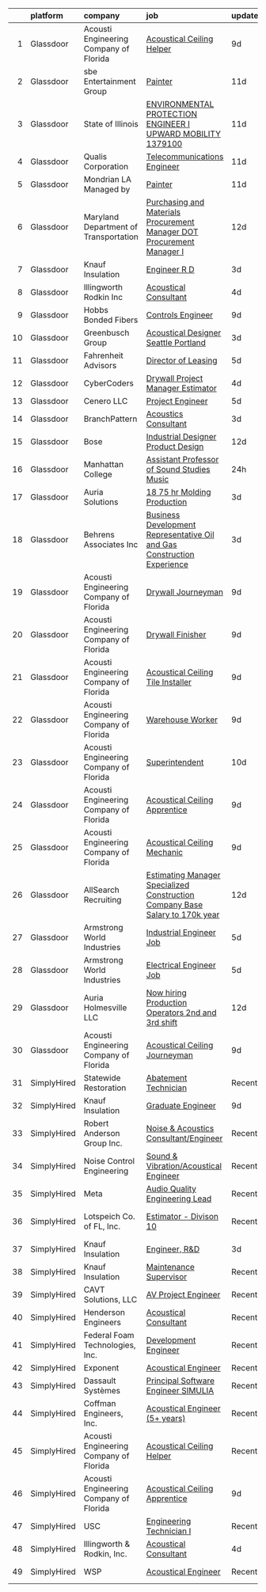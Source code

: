 

|    | platform    | company                                | job                                                                                                                                                                                                                                                                                                                                                                                                                                                                                                                                                                                                                                                                                                                                                                                                                                                                                                                                                                                                                                                                                                                                                                                                                                                                                                                                                                                                                                        | update_time   | location                         |
|---:|:------------|:---------------------------------------|:-------------------------------------------------------------------------------------------------------------------------------------------------------------------------------------------------------------------------------------------------------------------------------------------------------------------------------------------------------------------------------------------------------------------------------------------------------------------------------------------------------------------------------------------------------------------------------------------------------------------------------------------------------------------------------------------------------------------------------------------------------------------------------------------------------------------------------------------------------------------------------------------------------------------------------------------------------------------------------------------------------------------------------------------------------------------------------------------------------------------------------------------------------------------------------------------------------------------------------------------------------------------------------------------------------------------------------------------------------------------------------------------------------------------------------------------|:--------------|:---------------------------------|
|  1 | Glassdoor   | Acousti Engineering Company of Florida | [Acoustical Ceiling Helper](https://www.glassdoor.com/partner/jobListing.htm?pos=115&ao=1136043&s=58&guid=00000183c0c76e9fac0d7fcdc35760a4&src=GD_JOB_AD&t=SR&vt=w&ea=1&cs=1_561934c5&cb=1665386639346&jobListingId=1008174938016&jrtk=3-0-1gf0cerm1i3bh801-1gf0cermi2962000-72e1fdc3bbb343a1-)                                                                                                                                                                                                                                                                                                                                                                                                                                                                                                                                                                                                                                                                                                                                                                                                                                                                                                                                                                                                                                                                                                                                            | 9d            | Rockledge, FL                    |
|  2 | Glassdoor   | sbe Entertainment Group                | [Painter](https://www.glassdoor.com/partner/jobListing.htm?pos=114&ao=1136043&s=58&guid=00000183c0c76e9fac0d7fcdc35760a4&src=GD_JOB_AD&t=SR&vt=w&cs=1_9173754e&cb=1665386639346&jobListingId=1008168647445&jrtk=3-0-1gf0cerm1i3bh801-1gf0cermi2962000-179a9adc8e4838b7-)                                                                                                                                                                                                                                                                                                                                                                                                                                                                                                                                                                                                                                                                                                                                                                                                                                                                                                                                                                                                                                                                                                                                                                   | 11d           | Los Angeles, CA                  |
|  3 | Glassdoor   | State of Illinois                      | [ENVIRONMENTAL PROTECTION ENGINEER I  UPWARD MOBILITY  1379100](https://www.glassdoor.com/partner/jobListing.htm?pos=119&ao=1136043&s=58&guid=00000183c0c76e9fac0d7fcdc35760a4&src=GD_JOB_AD&t=SR&vt=w&cs=1_4a14ecdb&cb=1665386639346&jobListingId=1008168511819&jrtk=3-0-1gf0cerm1i3bh801-1gf0cermi2962000-7b46fe9a582937fb-)                                                                                                                                                                                                                                                                                                                                                                                                                                                                                                                                                                                                                                                                                                                                                                                                                                                                                                                                                                                                                                                                                                             | 11d           | Des Plaines, IL                  |
|  4 | Glassdoor   | Qualis Corporation                     | [Telecommunications Engineer](https://www.glassdoor.com/partner/jobListing.htm?pos=125&ao=1136043&s=58&guid=00000183c0c76e9fac0d7fcdc35760a4&src=GD_JOB_AD&t=SR&vt=w&cs=1_db4aa489&cb=1665386639347&jobListingId=1008169620975&jrtk=3-0-1gf0cerm1i3bh801-1gf0cermi2962000-3278be9d773bd57a-)                                                                                                                                                                                                                                                                                                                                                                                                                                                                                                                                                                                                                                                                                                                                                                                                                                                                                                                                                                                                                                                                                                                                               | 11d           | Orlando, FL                      |
|  5 | Glassdoor   | Mondrian LA  Managed by                | [Painter](https://www.glassdoor.com/partner/jobListing.htm?pos=116&ao=1136043&s=58&guid=00000183c0c76e9fac0d7fcdc35760a4&src=GD_JOB_AD&t=SR&vt=w&cs=1_96b517b1&cb=1665386639346&jobListingId=1008168684027&jrtk=3-0-1gf0cerm1i3bh801-1gf0cermi2962000-a77a5624c3b2a561-)                                                                                                                                                                                                                                                                                                                                                                                                                                                                                                                                                                                                                                                                                                                                                                                                                                                                                                                                                                                                                                                                                                                                                                   | 11d           | Los Angeles, CA                  |
|  6 | Glassdoor   | Maryland Department of Transportation  | [Purchasing and Materials Procurement Manager  DOT Procurement Manager I ](https://www.glassdoor.com/partner/jobListing.htm?pos=128&ao=1136043&s=58&guid=00000183c0c76e9fac0d7fcdc35760a4&src=GD_JOB_AD&t=SR&vt=w&cs=1_95e9672a&cb=1665386639347&jobListingId=1008166262988&jrtk=3-0-1gf0cerm1i3bh801-1gf0cermi2962000-9a85fd3ead9655ca-)                                                                                                                                                                                                                                                                                                                                                                                                                                                                                                                                                                                                                                                                                                                                                                                                                                                                                                                                                                                                                                                                                                  | 12d           | United States                    |
|  7 | Glassdoor   | Knauf Insulation                       | [Engineer  R D](https://www.glassdoor.com/partner/jobListing.htm?pos=102&ao=1110586&s=58&guid=00000183c0c76e9fac0d7fcdc35760a4&src=GD_JOB_AD&t=SR&vt=w&ea=1&cs=1_408a81a4&cb=1665386639345&jobListingId=1008188994054&cpc=64DC0C913FDBAADD&jrtk=3-0-1gf0cerm1i3bh801-1gf0cermi2962000-3e7326a677f7fff4--6NYlbfkN0AgCNq5Q9JZmzoW3qRvN8nsjI_K7hzeHLTyl9cbg4zvCuAwJ3I6BceYlWxJTxN8DwVyhQ0Zyk_jBxy7V5RpBhE6ZCBX-aAFuuVa12NKbSiMBcYWNntNGoNgUsMykKBHB3fFk18nH2GZT6Vs07TYRlZ3oZQ5N4Nv_4ie5_wO9l0VtdI3hzLGMrr_fSeSKpFUv_ywZY1BiYzhaCd6WYO96UDjj-6vzBedwOdXxWtDoe0CvST0MZBCa6QXvD-5vGNymwZno-KE3vAoLrorsjcTOh6WaNodvs0ncyrQRqI8iivvcvajcYV8PW_OwgzGTZtV1vdVEZ5lAvqw2paDMvzS7tJakVC0TfnwzyjuymVLYIi4pOJG-BMlLLGXfhoj1KWpHXEs7ctUPfWydOSykIyKSPuZeknM3s4Bbf9iSUWXY8U1hTgoqdkFSk3A4gw_8bsHwG-XWUVlfOwFh_OcJkWgPi8M47SVj4cAGT9H5R1OJPI2js5lKQibUCGXCX0a75sHHw7w1yTGEPlpGg%3D%3D)                                                                                                                                                                                                                                                                                                                                                                                                                                                                                                                                                                       | 3d            | Shelbyville, IN                  |
|  8 | Glassdoor   | Illingworth   Rodkin  Inc              | [Acoustical Consultant](https://www.glassdoor.com/partner/jobListing.htm?pos=118&ao=1136043&s=58&guid=00000183c0c76e9fac0d7fcdc35760a4&src=GD_JOB_AD&t=SR&vt=w&ea=1&cs=1_6dfa346c&cb=1665386639346&jobListingId=1008186208345&jrtk=3-0-1gf0cerm1i3bh801-1gf0cermi2962000-621e4ad35a828414-)                                                                                                                                                                                                                                                                                                                                                                                                                                                                                                                                                                                                                                                                                                                                                                                                                                                                                                                                                                                                                                                                                                                                                | 4d            | Cotati, CA                       |
|  9 | Glassdoor   | Hobbs Bonded Fibers                    | [Controls Engineer](https://www.glassdoor.com/partner/jobListing.htm?pos=101&ao=1110586&s=58&guid=00000183c0c76e9fac0d7fcdc35760a4&src=GD_JOB_AD&t=SR&vt=w&ea=1&cs=1_69fc72e8&cb=1665386639345&jobListingId=1008173577907&cpc=51610AD03C13DB81&jrtk=3-0-1gf0cerm1i3bh801-1gf0cermi2962000-f1685b0ab9c78a31--6NYlbfkN0BHIfC1zsKGIu0R3teaIu8liT7fbRNLaQeDQfcPJweUK7UvDklIW8lY1UVp7Foo4hUTRgncQhd5GoRHcIKAosuaAXc4X6ugByVSc4BNJ7FYwlXYEUDMC16GFqP9iVOzQLkkGGGudUm9ML_-mSQP2R-I2-OX_Bt4unefe6dHFEJPFGD-CLnjywHiserWNtYZ_4xQIkV8Arlqil15vKHy1GDZ54MOc2bdB1q9k-LTxX5U5X6u7NdebmqcBAtcGNq89FSQqBQ52Ryzaify-8dzqflyqavKNhbO9ZrCNbnB1LBb8e8Gl3nTEhPTm3xfRtcGqdVvZw90TtU1RDqlCm0VlEdlNxzjCgvJ6WAOsRlAZiG7YzI_-GZV3ScHobxpOT6jvHerAPBb6sW4EFYsF6SrDMv917K4gFm7ABEzMh6xzh_y6KwbWQhQnVlrxGEGJy4EFF3VjUA-GOaNLO-ENiB4ep1RsOrhKW_bkbu0jlB7FT_eRRQSQvYZIlxSLj6DPCn2Hp0V9v91OdP8c_aFYGOgoHWv)                                                                                                                                                                                                                                                                                                                                                                                                                                                                                                                                                               | 9d            | Waco, TX                         |
| 10 | Glassdoor   | Greenbusch Group                       | [Acoustical Designer  Seattle   Portland ](https://www.glassdoor.com/partner/jobListing.htm?pos=113&ao=1136043&s=58&guid=00000183c0c76e9fac0d7fcdc35760a4&src=GD_JOB_AD&t=SR&vt=w&cs=1_4498788b&cb=1665386639346&jobListingId=1008189326951&jrtk=3-0-1gf0cerm1i3bh801-1gf0cermi2962000-083d4c2c9b7d3e40-)                                                                                                                                                                                                                                                                                                                                                                                                                                                                                                                                                                                                                                                                                                                                                                                                                                                                                                                                                                                                                                                                                                                                  | 3d            | Seattle, WA                      |
| 11 | Glassdoor   | Fahrenheit Advisors                    | [Director of Leasing](https://www.glassdoor.com/partner/jobListing.htm?pos=104&ao=1110586&s=58&guid=00000183c0c76e9fac0d7fcdc35760a4&src=GD_JOB_AD&t=SR&vt=w&ea=1&cs=1_3a059873&cb=1665386639345&jobListingId=1008183981982&cpc=FD56AAAF1899B499&jrtk=3-0-1gf0cerm1i3bh801-1gf0cermi2962000-f105ece843b77499--6NYlbfkN0CwjGqOhigleT27TDTfE1Nkh2RUvZY35Ev74XMTfcGCbTc4O2b2DBZ0wSBsh2sUajzqmcOIntxjyxIgOqNxXqpJInYvVo7I9ockoLdfVSFptMiHnEY36afCrX8UOlUjh6R10Erfx70yw0kFnn6vz6sDEencM67IT9PBngXWrhIiMTai6NpHRug9vwCbBuxdFBzArJO-BWILCb1sBZpDv9UqI_rekfmdK4CU8MR6_5boY0kmjmN41OA3jBrM0BhdGLMrcstttqkWX52_G2w2iTn5RkpnlIGFHBVFYydVkh3q1mBEzGKQz2JRdVpUgZjmwq-LEM4bi9p5y7FPZPuoeINxiA6w7C8521UjUtKjTqQsWXB2ztyt9s4PRAU7naS-kqXDraO7GcryIkdN9nu2eU60RNdmQgTzIyT7R54WCCehNE422EKGU3h6EbIZbRLQeTToiFsaVeuBpN14aa8mQEsjqwtdrwecKrPRvQpYaAFAoOI-xtk1_YDKQQQLNYg9XIgtACue8sDOpA%3D%3D)                                                                                                                                                                                                                                                                                                                                                                                                                                                                                                                                                                 | 5d            | Martinsville, VA                 |
| 12 | Glassdoor   | CyberCoders                            | [Drywall Project Manager Estimator](https://www.glassdoor.com/partner/jobListing.htm?pos=110&ao=1110586&s=58&guid=00000183c0c76e9fac0d7fcdc35760a4&src=GD_JOB_AD&t=SR&vt=w&ea=1&cs=1_c1654671&cb=1665386639346&jobListingId=1008187966909&cpc=2CAED5C921A5F994&jrtk=3-0-1gf0cerm1i3bh801-1gf0cermi2962000-48d4ac678cf2700b--6NYlbfkN0CpFJQzrgRR8WqXWK1qKKEqALWJw739KlKqr2H-MSI4eoBlI4EFrmor2FYZMP3muM0XWsLqOLc1LU8OScn49bLTZT2AznZNoDqLs2pus3ijwuhGNVoTN9ZYCGq7CsGY8rWouXrKDcHz60Ad3OMuP8uYB0I-9mfdIljhiusRiZy4aoiYDqJjGWfa6tQYrqIdnnSjygDFnurql-iD-ol1jaxx_9H5_cJDJZZDRbh8z2bM-wA_K16SfQHJ1kiW1IGzoxxTrfWuNJSH79QccgD013ESAy3urzjR4qFSOjukMLdASPuzAtHV3pZplxqz9xmshaA_BN0dow3OnCLFGkphj9XVTEGlpme9c0baE5S63lAl8JS4kJwRlowA52fvNJFUJMqf4uz89YWj9BdK7gvAP9RryGGP1uldnP_Vb0ODVifKf2-bNiNmk76YVv7Dqs8AhklX5GQhxGU4Zxj3eACBzcFENaLYouMRz9nYOftLbJlMpxWkxzvYtIiIkVLqB5frHS3DJmeX8bJmyhQtVQgHZUQM8_qIdgmf9mWszI81vSFlPYIOudgkGtjx3zjpuH9pxLkMwwT7H_hd0wM_cliNe136HXcmzvfKqBudoWvTFlJ8Rod6drZ6KQK03n2DgUo1pWzc9SBtLkZ_dydxgmONg8bjaErAypRm4E5YmeAmfYbiKwm3w4nq8nvZtJs1cNqZpDOaMT16xHqhXzcBndbDdGSBQIEjpx3Be0qo8MzNLe_q5c-lUNaz2pqxnn5qm9-98jQVb--CYqQ0cLf19JOQZcDdjnRtSt4K3LEAqmtvVs6VlfcSG4mdQTk8vxJH_trvMa7h5_rfyhIT0VRMORbe-NhTT1kOau0D86A0zQXOxEZJwSedNkISynFAzZ4e-wZq9P19EjFFC2X4AQImfUkQTssaiJwMM6jnXRMNfOBYbpo_rPy8I7PnEcynYRlH0rE-vN1m6DdIL7herX4PGntLZj-4_UZZU9eYTpuxd8CZKYHbyOfzMuPsDQpyjZsujOmfd8joIIzEY2Xyr0zamAP78-kJa2X9cWMsKlE%3D) | 4d            | San Diego, CA                    |
| 13 | Glassdoor   | Cenero  LLC                            | [Project Engineer](https://www.glassdoor.com/partner/jobListing.htm?pos=106&ao=1110586&s=58&guid=00000183c0c76e9fac0d7fcdc35760a4&src=GD_JOB_AD&t=SR&vt=w&ea=1&cs=1_25857547&cb=1665386639345&jobListingId=1008183248652&cpc=BCC169F53084E245&jrtk=3-0-1gf0cerm1i3bh801-1gf0cermi2962000-e69850c96c47da24--6NYlbfkN0Dyh_9pVTOrbB7_YOS-XjJrOhS2yCgu89DPKXDDWkMHIfVs57qoazPq05j7m-1-fsCVmTpU82kme5pyJ4_HQP-UzgJ2meSKbsBCNEoUg2VStnXhAiPPfr6I78dmyS0E_HL_kFkU4ABjPQgF0qJE5HkW2qOEF3H-lmgrrkQpHk4lXAZlh2uGvN3uIG7i1jww0NqvQGSNu0I3VtlHkEc0aP9kM2lYcFBehqJkDCd9PhIwYJQ1hdCAz4RH_uk4m8-xcliHJLdOySLSjNitltYt7ROMlaxxCWLrQEHXEN1YBBCsdUldf0qDVugbXP00Zbv1Vo3vz86bxchtaB3VodomcIUqFGrJ94xZLZ4lileicfQf6uKwIxywkJmLVakzX_Q3lx0ijeKJdxMfWkWDaNbD7OPdOLeXuZKxvVvnaITG3DseNFMIKvAvvlgOgrT4LDd7tL97lvYE31d9DDPQ_T2FEYTjNUakNDhams9kBY-gLKUgz_edIEIWHiVhGuZklMVuypx5HC0n_PCJIw%3D%3D)                                                                                                                                                                                                                                                                                                                                                                                                                                                                                                                                                                    | 5d            | Lebanon, NJ                      |
| 14 | Glassdoor   | BranchPattern                          | [Acoustics Consultant](https://www.glassdoor.com/partner/jobListing.htm?pos=130&ao=1136043&s=58&guid=00000183c0c76e9fac0d7fcdc35760a4&src=GD_JOB_AD&t=SR&vt=w&ea=1&cs=1_74748a84&cb=1665386639348&jobListingId=1008190625375&jrtk=3-0-1gf0cerm1i3bh801-1gf0cermi2962000-0d60987dda3a79b9-)                                                                                                                                                                                                                                                                                                                                                                                                                                                                                                                                                                                                                                                                                                                                                                                                                                                                                                                                                                                                                                                                                                                                                 | 3d            | Kansas City, MO                  |
| 15 | Glassdoor   | Bose                                   | [Industrial Designer   Product Design](https://www.glassdoor.com/partner/jobListing.htm?pos=112&ao=1136043&s=58&guid=00000183c0c76e9fac0d7fcdc35760a4&src=GD_JOB_AD&t=SR&vt=w&cs=1_eb193d07&cb=1665386639346&jobListingId=1008165078786&jrtk=3-0-1gf0cerm1i3bh801-1gf0cermi2962000-10650a6c080598d6-)                                                                                                                                                                                                                                                                                                                                                                                                                                                                                                                                                                                                                                                                                                                                                                                                                                                                                                                                                                                                                                                                                                                                      | 12d           | Framingham, MA                   |
| 16 | Glassdoor   | Manhattan College                      | [Assistant Professor of Sound Studies Music](https://www.glassdoor.com/partner/jobListing.htm?pos=120&ao=1136043&s=58&guid=00000183c0c76e9fac0d7fcdc35760a4&src=GD_JOB_AD&t=SR&vt=w&cs=1_f319a4c9&cb=1665386639346&jobListingId=1008195803083&jrtk=3-0-1gf0cerm1i3bh801-1gf0cermi2962000-2eb25786a0842267-)                                                                                                                                                                                                                                                                                                                                                                                                                                                                                                                                                                                                                                                                                                                                                                                                                                                                                                                                                                                                                                                                                                                                | 24h           | Riverdale, NY                    |
| 17 | Glassdoor   | Auria Solutions                        | [ 18 75 hr Molding Production](https://www.glassdoor.com/partner/jobListing.htm?pos=123&ao=1136043&s=58&guid=00000183c0c76e9fac0d7fcdc35760a4&src=GD_JOB_AD&t=SR&vt=w&ea=1&cs=1_124c1d81&cb=1665386639347&jobListingId=1008189627622&jrtk=3-0-1gf0cerm1i3bh801-1gf0cermi2962000-092a63f959dc0140-)                                                                                                                                                                                                                                                                                                                                                                                                                                                                                                                                                                                                                                                                                                                                                                                                                                                                                                                                                                                                                                                                                                                                         | 3d            | Old Fort, NC                     |
| 18 | Glassdoor   | Behrens   Associates Inc               | [Business Development Representative   Oil and Gas Construction Experience](https://www.glassdoor.com/partner/jobListing.htm?pos=103&ao=1110586&s=58&guid=00000183c0c76e9fac0d7fcdc35760a4&src=GD_JOB_AD&t=SR&vt=w&ea=1&cs=1_f2b85bd9&cb=1665386639345&jobListingId=1008189381542&cpc=608BEFD8E68346F1&jrtk=3-0-1gf0cerm1i3bh801-1gf0cermi2962000-6bd62d9863586743--6NYlbfkN0A1Hx1H8Z_ZGf51L8iwGP-htVtHzPykBAmnYM3BEYS-BjjwICEKZDygGsW5fNPTqNgQbUIQAwvzRfNKxUDTSHRuKABvJjLdXHaDSvvodXQKF_8aTCa9aBEeCN7ONcotCbvMOaM9sftVEmeSTOjHFihBfsQCnb517Nv30W9hjZUON143qFtbvTo6qhvOW-fJ8hYx2nohV4zIqBQG-MVMyTgrthfinOs2urt0-LxtzLxQG_KM3IyOc96Gje2ZB7Qz7_0zKLgbKncYnDdNhFPJnghAAW0o2iMYDac5ztvh6zqnRaKZbCrijD3nuaCjbjBsGKNad1i0-7Eq8ks-EAi0PnqCe9hm-voejUOmCoHWYVhAGI-XEIOFpRpx7esjPbbtlPmKBJ3Pnc1LEljFQQ1AsYywBOAm_KgGBSWprz3_Ht8WCX29ZilW56tGChD5b2Kj4AvoMw6yF47vY72mSXhUDV0INoQxDZYkJlkWfy_U7mC1N-GaNAcreqLu3bWFrTXrZEfxYJ6kYSfDSKc4Qj6P9a0j)                                                                                                                                                                                                                                                                                                                                                                                                                                                                                                       | 3d            | Longmont, CO                     |
| 19 | Glassdoor   | Acousti Engineering Company of Florida | [Drywall Journeyman](https://www.glassdoor.com/partner/jobListing.htm?pos=127&ao=1136043&s=58&guid=00000183c0c76e9fac0d7fcdc35760a4&src=GD_JOB_AD&t=SR&vt=w&ea=1&cs=1_dd9e661f&cb=1665386639347&jobListingId=1008175288690&jrtk=3-0-1gf0cerm1i3bh801-1gf0cermi2962000-388a8ccfa4b6b5e9-)                                                                                                                                                                                                                                                                                                                                                                                                                                                                                                                                                                                                                                                                                                                                                                                                                                                                                                                                                                                                                                                                                                                                                   | 9d            | Alachua, FL                      |
| 20 | Glassdoor   | Acousti Engineering Company of Florida | [Drywall Finisher](https://www.glassdoor.com/partner/jobListing.htm?pos=126&ao=1136043&s=58&guid=00000183c0c76e9fac0d7fcdc35760a4&src=GD_JOB_AD&t=SR&vt=w&ea=1&cs=1_fae525ed&cb=1665386639347&jobListingId=1008174937983&jrtk=3-0-1gf0cerm1i3bh801-1gf0cermi2962000-e7579e801eed8fe3-)                                                                                                                                                                                                                                                                                                                                                                                                                                                                                                                                                                                                                                                                                                                                                                                                                                                                                                                                                                                                                                                                                                                                                     | 9d            | Rockledge, FL                    |
| 21 | Glassdoor   | Acousti Engineering Company of Florida | [Acoustical Ceiling Tile Installer](https://www.glassdoor.com/partner/jobListing.htm?pos=124&ao=1136043&s=58&guid=00000183c0c76e9fac0d7fcdc35760a4&src=GD_JOB_AD&t=SR&vt=w&ea=1&cs=1_bb7bdac4&cb=1665386639347&jobListingId=1008175288730&jrtk=3-0-1gf0cerm1i3bh801-1gf0cermi2962000-fcda9dd87811eae8-)                                                                                                                                                                                                                                                                                                                                                                                                                                                                                                                                                                                                                                                                                                                                                                                                                                                                                                                                                                                                                                                                                                                                    | 9d            | West Palm Beach, FL              |
| 22 | Glassdoor   | Acousti Engineering Company of Florida | [Warehouse Worker](https://www.glassdoor.com/partner/jobListing.htm?pos=122&ao=1136043&s=58&guid=00000183c0c76e9fac0d7fcdc35760a4&src=GD_JOB_AD&t=SR&vt=w&ea=1&cs=1_e76674bd&cb=1665386639347&jobListingId=1008174937984&jrtk=3-0-1gf0cerm1i3bh801-1gf0cermi2962000-c5cb6c0ec3ad63fc-)                                                                                                                                                                                                                                                                                                                                                                                                                                                                                                                                                                                                                                                                                                                                                                                                                                                                                                                                                                                                                                                                                                                                                     | 9d            | Rockledge, FL                    |
| 23 | Glassdoor   | Acousti Engineering Company of Florida | [Superintendent](https://www.glassdoor.com/partner/jobListing.htm?pos=121&ao=1136043&s=58&guid=00000183c0c76e9fac0d7fcdc35760a4&src=GD_JOB_AD&t=SR&vt=w&ea=1&cs=1_a7c5fe5a&cb=1665386639347&jobListingId=1008171588101&jrtk=3-0-1gf0cerm1i3bh801-1gf0cermi2962000-3449c3b8254a67ee-)                                                                                                                                                                                                                                                                                                                                                                                                                                                                                                                                                                                                                                                                                                                                                                                                                                                                                                                                                                                                                                                                                                                                                       | 10d           | Miami, FL                        |
| 24 | Glassdoor   | Acousti Engineering Company of Florida | [Acoustical Ceiling Apprentice](https://www.glassdoor.com/partner/jobListing.htm?pos=111&ao=1136043&s=58&guid=00000183c0c76e9fac0d7fcdc35760a4&src=GD_JOB_AD&t=SR&vt=w&ea=1&cs=1_7efee494&cb=1665386639346&jobListingId=1008175288702&jrtk=3-0-1gf0cerm1i3bh801-1gf0cermi2962000-e91d17ab0ee29802-)                                                                                                                                                                                                                                                                                                                                                                                                                                                                                                                                                                                                                                                                                                                                                                                                                                                                                                                                                                                                                                                                                                                                        | 9d            | West Palm Beach, FL              |
| 25 | Glassdoor   | Acousti Engineering Company of Florida | [Acoustical Ceiling Mechanic](https://www.glassdoor.com/partner/jobListing.htm?pos=117&ao=1136043&s=58&guid=00000183c0c76e9fac0d7fcdc35760a4&src=GD_JOB_AD&t=SR&vt=w&ea=1&cs=1_e4afd2b2&cb=1665386639346&jobListingId=1008174320165&jrtk=3-0-1gf0cerm1i3bh801-1gf0cermi2962000-a9fa520409dceea8-)                                                                                                                                                                                                                                                                                                                                                                                                                                                                                                                                                                                                                                                                                                                                                                                                                                                                                                                                                                                                                                                                                                                                          | 9d            | Charlotte, NC                    |
| 26 | Glassdoor   | AllSearch Recruiting                   | [Estimating Manager   Specialized Construction Company   Base Salary to 170k year](https://www.glassdoor.com/partner/jobListing.htm?pos=109&ao=1110586&s=58&guid=00000183c0c76e9fac0d7fcdc35760a4&src=GD_JOB_AD&t=SR&vt=w&ea=1&cs=1_f07f30d8&cb=1665386639346&jobListingId=1008165876702&cpc=48B9F4758953335C&jrtk=3-0-1gf0cerm1i3bh801-1gf0cermi2962000-a729538064656a34--6NYlbfkN0BIZBIB-feRJ1ps5lUFZsr8NTZAsH7YPK5zcFIX_McgoiPWU56GA3ru9MMSEu27efvE3SJ6RqbX6QV6QcSoNMGRZK_bZEfGf95ytDRy0kYX4oF-8lCP8SS8eM-H6PGBY55KH6jqzZfl4KmfakoVGp48JAzRDvQK_M1KUOKUOuYsNvm4pOQKg5AuFGruZ0kibzgfwICCbCjUkdnkOxqhpTQEypKSqg_qytpg5E3yv7Ja1hJcll7uDmduQOUGEl127oi7A6Jnkle2qAkfxouEv9cPEbclf4kwFn5gJzvRHd11_n0nGzYQ8iRc_NALxCe3fe_N6ERbSd-1AweCBXWcz8-B5q70dcfp5BX32Hoon_G1gatz59UZjgpSDPZDOakSX4NYQot2pNmR0wrOXD247rEzuCSE0Zuaq_mihO4s5_avH4pATXNkN4DwjBm9oSMA7iQyTaMAVRzX_yih7d7SK_37NyCgfUp0Ko6MkMoDxWk-iQXfjHJz82nPkgeoJfKpnh_3cyBUJPZdHprCCJoBDfjnzAnBXzyaCPtYceiQ6GHqemwaGtTf9q4T9Ecap2v0WhBhPqM63vYSR6DCoPYM5NwpxxIYdeBKvA9CwplcATYPm-C_wr_00pM1mfV3T54JKQVAVC5Jwe7n16vYD8ig5rJpFd5Zm0iXR1-rXiq2zyzRfQ%3D%3D)                                                                                                                                                                                                                                                                                                                                    | 12d           | King George, VA                  |
| 27 | Glassdoor   | Armstrong World Industries             | [Industrial Engineer Job](https://www.glassdoor.com/partner/jobListing.htm?pos=105&ao=1110586&s=58&guid=00000183c0c76e9fac0d7fcdc35760a4&src=GD_JOB_AD&t=SR&vt=w&cs=1_34394706&cb=1665386639345&jobListingId=1008184107777&cpc=87A0A889578C8297&jrtk=3-0-1gf0cerm1i3bh801-1gf0cermi2962000-dd28b0054b630035--6NYlbfkN0DAm8vvJJD9Y3Etb11EBkS-MujQulL42x3uS2fFnoqOvBYOdSkItgnS_XAoHIcOHB1AHc9KpO4ffXlUeyKA88KNxuDF0Mjls0Q141Y_1pf3wVAOgCyHPD5_4BXmWx2k5rRLzR16rWNI7-fpfXjp6kNLN6S1lxUW_sWhg2eARP0-LfrtaBqmhJX8xtibpDpFe_tinhwflW1t02n7zsDuP4SP7Eibbzbydoil7E4KKY3goGLiFelak92yOaOyq4iWBzJM-vYNGANc4PlTCOabN-meyZBKxaFKsWE8kVOnyQY9Vzc6kWsoVlCjeEbCQ_ftmENQp-szn5-5d4nq2NXtmHSfWp6eGQ7tkQbiqOJkOPUGp6kDYAgxnXEhFb1Zd_cGCf7SxdyoSx1KL-Trrsr3pZJ6FUOah--JV6wMj4R_qA7qOtPyadV-zABsTOLDo2ptZBD6_-qFEu8gkUqXL2_zp5sTy-xjbR5FxuI2qT9HuyNhi2B0x7kUK4vS2NhNiEwMHStJQzAILfvoE0XLeWtZXf1j75bewqPoaKvRdc6YWmmy67F95uDqAFwu)                                                                                                                                                                                                                                                                                                                                                                                                                                                                                                                              | 5d            | Macon, GA                        |
| 28 | Glassdoor   | Armstrong World Industries             | [Electrical Engineer Job](https://www.glassdoor.com/partner/jobListing.htm?pos=107&ao=1110586&s=58&guid=00000183c0c76e9fac0d7fcdc35760a4&src=GD_JOB_AD&t=SR&vt=w&cs=1_869e55c0&cb=1665386639345&jobListingId=1008184107778&cpc=48B9F4758953335C&jrtk=3-0-1gf0cerm1i3bh801-1gf0cermi2962000-9c2c5e91d2f935aa--6NYlbfkN0DAm8vvJJD9Y3Etb11EBkS-MujQulL42x3uS2fFnoqOvBYOdSkItgnS_XAoHIcOHB1AHc9KpO4ffYfUaOT0MIOgokgVyabY_54hGtFuzoXcwzMpAtMpKImYnuWh_hUy3ZJ_3Ww3cwIA48Op4z5WAqnvmILQ51Kh26NmYdXUp_rbNbzbSVUaV3QesY3Vh2nLHkDkIMO4sYndlpbgTQLI2wlI1kpjqarku7QU-u2_FHYhxAa8UVFlz9zYT6DJNPKyfT2r6rr7c7jedNJJON1OR4oE4rTBxmzvDObIQY32gcdnpmAW0fg47Coda6buBF-sxeylivx4Jg7etLHWoNrJHNtnmmAUrcWslClUUQCJWtvti3eMKTjTZYCDmtwPqi6SpcmOTVfwTC1bDmnzW27vJpyPo7WayWF0QyOB6GS_RxN2RnjqmPwmsPwbLrqelziDRcYdFgC_hXyWQO_jwp3lDHgGnEKEuYfJ6oRdwaNSDN8NGehSqezmWGone0Mv4UM8F78D-SR7N2T1egW1DAaqNd7NfkHABgIp1rAoE3EKyyZLBQ%3D%3D)                                                                                                                                                                                                                                                                                                                                                                                                                                                                                                                                  | 5d            | Macon, GA                        |
| 29 | Glassdoor   | Auria Holmesville  LLC                 | [Now hiring Production Operators 2nd and 3rd shift](https://www.glassdoor.com/partner/jobListing.htm?pos=108&ao=1110586&s=58&guid=00000183c0c76e9fac0d7fcdc35760a4&src=GD_JOB_AD&t=SR&vt=w&ea=1&cs=1_d0e6341f&cb=1665386639345&jobListingId=1008165712134&cpc=9DC6E4D8324653EE&jrtk=3-0-1gf0cerm1i3bh801-1gf0cermi2962000-774be9e29f9e1d9c--6NYlbfkN0CYq252up1RlunyTpquboaD00VQoFHGwxopcVBoMHAHGBEuT4Zox2IIz_foSDa4JWYgsuiI5M-1c5vZl0APCacPruZHzH41gsU0yWPjW0wLq6ZTBkE2LRuPiE_H3oO8WkEcuIKcedjZFwa6Owzd-sjOWajf1xV-G4LG53TUPSmkAq0lP9KsBsIo2rH44hx9fjNvjCQtTcs55QGaK9BlCc0cCk8AnIrCRzUBlUHetQqlhJCPEKp-SdTPbA-rqZdKkCKGO_TR7TceHjiCwj7lJANNyVybDMXSinA9ZY5lZX8wFiZW7pzh641ZUSwoctnFp6ZS3DXL2VBTrmkzd_nDOrCTTqxat6514Mv7SukUPbRAv3zgHILGkbzTXhggVK--KGRJz8fhHlG-pHbTjUlj-AX3MXQVlONcLxVeYV6MjMVqX-PnupczUJD7eemONBUouEq3pHyLfjoiaSP2AJpHvc-WZLM-N04F8B6dyQq4xJoZQAbcHFehkogMhMO1hcCtJLnPe9F7McUDA0YGH1v7x9ODM5jgVjN9xBRFcoRHBcFC3zDK6xcXK1Tz)                                                                                                                                                                                                                                                                                                                                                                                                                                                                                               | 12d           | Holmesville, OH                  |
| 30 | Glassdoor   | Acousti Engineering Company of Florida | [Acoustical Ceiling Journeyman](https://www.glassdoor.com/partner/jobListing.htm?pos=129&ao=1136043&s=58&guid=00000183c0c76e9fac0d7fcdc35760a4&src=GD_JOB_AD&t=SR&vt=w&ea=1&cs=1_486d6714&cb=1665386639348&jobListingId=1008175288733&jrtk=3-0-1gf0cerm1i3bh801-1gf0cermi2962000-e553b2bf2ab90a92-)                                                                                                                                                                                                                                                                                                                                                                                                                                                                                                                                                                                                                                                                                                                                                                                                                                                                                                                                                                                                                                                                                                                                        | 9d            | West Palm Beach, FL              |
| 31 | SimplyHired | Statewide Restoration                  | [Abatement Technician](https://www.simplyhired.com/job/uBqUPBbzmHEXvDxDJeHSpm25OX_IcjlJGZA8-rv1eF863TGKgBMJHw?q=acoustical+engineering)                                                                                                                                                                                                                                                                                                                                                                                                                                                                                                                                                                                                                                                                                                                                                                                                                                                                                                                                                                                                                                                                                                                                                                                                                                                                                                    | Recently      | Mesa, AZ                         |
| 32 | SimplyHired | Knauf Insulation                       | [Graduate Engineer](https://www.simplyhired.com/job/a95HltBvP575E1KG8rba71ls00HRACJjnTnWy5q8Tyu3w3gedmOZZg?q=acoustical+engineering)                                                                                                                                                                                                                                                                                                                                                                                                                                                                                                                                                                                                                                                                                                                                                                                                                                                                                                                                                                                                                                                                                                                                                                                                                                                                                                       | 9d            | Shasta Lake, CA                  |
| 33 | SimplyHired | Robert Anderson Group Inc.             | [Noise & Acoustics Consultant/Engineer](https://www.simplyhired.com/job/3RQyZ2epzGM_J7msygI1rKSrCCt5vftupBGmy5O7vl85YaWUn7J1Hw?q=acoustical+engineering)                                                                                                                                                                                                                                                                                                                                                                                                                                                                                                                                                                                                                                                                                                                                                                                                                                                                                                                                                                                                                                                                                                                                                                                                                                                                                   | Recently      | Dearborn, MI                     |
| 34 | SimplyHired | Noise Control Engineering              | [Sound & Vibration/Acoustical Engineer](https://www.simplyhired.com/job/CDceFb5v_j1NCLBATcrmv4bMydXPH2pI1EIle-yEFeglI5YMjWrWuA?q=acoustical+engineering)                                                                                                                                                                                                                                                                                                                                                                                                                                                                                                                                                                                                                                                                                                                                                                                                                                                                                                                                                                                                                                                                                                                                                                                                                                                                                   | Recently      | Billerica, MA                    |
| 35 | SimplyHired | Meta                                   | [Audio Quality Engineering Lead](https://www.simplyhired.com/job/H9-aorOb106PJOPIjZs3_yIPf9PH6Ba48p-WWQg9zh3gloi5MBxYew?q=acoustical+engineering)                                                                                                                                                                                                                                                                                                                                                                                                                                                                                                                                                                                                                                                                                                                                                                                                                                                                                                                                                                                                                                                                                                                                                                                                                                                                                          | Recently      | Sunnyvale, CA                    |
| 36 | SimplyHired | Lotspeich Co. of FL, Inc.              | [Estimator - Divison 10](https://www.simplyhired.com/job/EPR_e1AeGaNHbEng1mUbU88eMuP0RNGqElYd9vycWjrUZzqiquscuA?q=acoustical+engineering)                                                                                                                                                                                                                                                                                                                                                                                                                                                                                                                                                                                                                                                                                                                                                                                                                                                                                                                                                                                                                                                                                                                                                                                                                                                                                                  | Recently      | Fort Lauderdale, FL              |
| 37 | SimplyHired | Knauf Insulation                       | [Engineer, R&D](https://www.simplyhired.com/job/8CjpUpC_sYVJc7wwsT71QlxqctHQVvMrtAd-o-EgQ8broZRDvkwkkw?q=acoustical+engineering)                                                                                                                                                                                                                                                                                                                                                                                                                                                                                                                                                                                                                                                                                                                                                                                                                                                                                                                                                                                                                                                                                                                                                                                                                                                                                                           | 3d            | Shelbyville, IN                  |
| 38 | SimplyHired | Knauf Insulation                       | [Maintenance Supervisor](https://www.simplyhired.com/job/piJJueLO36wtpK6ipVTosxhkT1DEFxhOjRUr7gwMDD_MNXmSBpMAwQ?q=acoustical+engineering)                                                                                                                                                                                                                                                                                                                                                                                                                                                                                                                                                                                                                                                                                                                                                                                                                                                                                                                                                                                                                                                                                                                                                                                                                                                                                                  | Recently      | Albion, MI                       |
| 39 | SimplyHired | CAVT Solutions, LLC                    | [AV Project Engineer](https://www.simplyhired.com/job/QyWO_lH0zp6hiPORvJqW7dv6dQq72igDnDnDg_0tKpIYvAC65Ytwmg?q=acoustical+engineering)                                                                                                                                                                                                                                                                                                                                                                                                                                                                                                                                                                                                                                                                                                                                                                                                                                                                                                                                                                                                                                                                                                                                                                                                                                                                                                     | Recently      | North Andover, MA                |
| 40 | SimplyHired | Henderson Engineers                    | [Acoustical Consultant](https://www.simplyhired.com/job/eUozg0COUTagAe9IZamS1zUaMXCsMz97T7hC9QAJ6Yf6SNVhzyiIkg?q=acoustical+engineering)                                                                                                                                                                                                                                                                                                                                                                                                                                                                                                                                                                                                                                                                                                                                                                                                                                                                                                                                                                                                                                                                                                                                                                                                                                                                                                   | Recently      | United States                    |
| 41 | SimplyHired | Federal Foam Technologies, Inc.        | [Development Engineer](https://www.simplyhired.com/job/OZRL5QxFyiVH1G9AWySM02YHcEKgtv3NlEZpMASq0VP6DsB2Xse8nA?q=acoustical+engineering)                                                                                                                                                                                                                                                                                                                                                                                                                                                                                                                                                                                                                                                                                                                                                                                                                                                                                                                                                                                                                                                                                                                                                                                                                                                                                                    | Recently      | New Richmond, WI                 |
| 42 | SimplyHired | Exponent                               | [Acoustical Engineer](https://www.simplyhired.com/job/nMy82zE1F-azJoMBlwlsWpvjOaLhPcZvJxPU7KQIycRYMIdhZk4m3w?q=acoustical+engineering)                                                                                                                                                                                                                                                                                                                                                                                                                                                                                                                                                                                                                                                                                                                                                                                                                                                                                                                                                                                                                                                                                                                                                                                                                                                                                                     | Recently      | Denver, CO                       |
| 43 | SimplyHired | Dassault Systèmes                      | [Principal Software Engineer SIMULIA](https://www.simplyhired.com/job/EoyCNNBK4UDsF5Gx7YzyR7Q6olXn4fnrw8HCQt0MME2YG7Gjcx7NiA?q=acoustical+engineering)                                                                                                                                                                                                                                                                                                                                                                                                                                                                                                                                                                                                                                                                                                                                                                                                                                                                                                                                                                                                                                                                                                                                                                                                                                                                                     | Recently      | Waltham, MA                      |
| 44 | SimplyHired | Coffman Engineers, Inc.                | [Acoustical Engineer (5+ years)](https://www.simplyhired.com/job/41tWoBJcKrR8QUvQL1EiSHWSTKwAGkBvZPZm29tgw-z1X2I1xOD9kA?q=acoustical+engineering)                                                                                                                                                                                                                                                                                                                                                                                                                                                                                                                                                                                                                                                                                                                                                                                                                                                                                                                                                                                                                                                                                                                                                                                                                                                                                          | Recently      | San Diego, CA                    |
| 45 | SimplyHired | Acousti Engineering Company of Florida | [Acoustical Ceiling Helper](https://www.simplyhired.com/job/RFmnmZd2I4xnUnXVlhVJi2BpZx4tajRq7urjCTJ6hfYa_1PDG5LLuw?q=acoustical+engineering)                                                                                                                                                                                                                                                                                                                                                                                                                                                                                                                                                                                                                                                                                                                                                                                                                                                                                                                                                                                                                                                                                                                                                                                                                                                                                               | Recently      | Lake Worth, FL +4 locations      |
| 46 | SimplyHired | Acousti Engineering Company of Florida | [Acoustical Ceiling Apprentice](https://www.simplyhired.com/job/DEBH7CLFrGXkTsVX_eyjR9ev47xIhk7iQv7QvWLzMllm3e2Vpm9I1Q?q=acoustical+engineering)                                                                                                                                                                                                                                                                                                                                                                                                                                                                                                                                                                                                                                                                                                                                                                                                                                                                                                                                                                                                                                                                                                                                                                                                                                                                                           | 9d            | West Palm Beach, FL +3 locations |
| 47 | SimplyHired | USC                                    | [Engineering Technician I](https://www.simplyhired.com/job/gSTt1ggyDfo2S-sqVQWU1T9ep0H3pfBbToxz03sueH5Hi2gGs9-ZdQ?q=acoustical+engineering)                                                                                                                                                                                                                                                                                                                                                                                                                                                                                                                                                                                                                                                                                                                                                                                                                                                                                                                                                                                                                                                                                                                                                                                                                                                                                                | Recently      | Los Angeles, CA                  |
| 48 | SimplyHired | Illingworth & Rodkin, Inc.             | [Acoustical Consultant](https://www.simplyhired.com/job/Jb8Whjjq6LlCyQZYP26GoZOKPYIG-nU40s1XhZBY6EWoJfk0qN6TnQ?q=acoustical+engineering)                                                                                                                                                                                                                                                                                                                                                                                                                                                                                                                                                                                                                                                                                                                                                                                                                                                                                                                                                                                                                                                                                                                                                                                                                                                                                                   | 4d            | Cotati, CA                       |
| 49 | SimplyHired | WSP                                    | [Acoustical Engineer](https://www.simplyhired.com/job/NQ9T_tZmNIcSe7YyK06Lur7qOdc5wAwF4ekqvHAY2f7y-7lOBr7dZQ?q=acoustical+engineering)                                                                                                                                                                                                                                                                                                                                                                                                                                                                                                                                                                                                                                                                                                                                                                                                                                                                                                                                                                                                                                                                                                                                                                                                                                                                                                     | Recently      | Providence, RI                   |